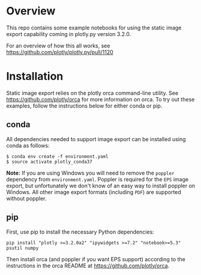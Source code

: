 # Overview
This repo contains some example notebooks for using the static image export
capability coming in plotly.py version 3.2.0.

For an overview of how this all works, see
https://github.com/plotly/plotly.py/pull/1120

# Installation
Static image export relies on the plotly orca command-line utility.
See https://github.com/plotly/orca for more information on orca.  To try
out these examples, follow the instructions below for either conda or
pip. 

## conda
All dependencies needed to support image export can be installed using conda
as follows:

```
$ conda env create -f environment.yaml
$ source activate plotly_conda37
```

**Note:** If you are using Windows you will need to remove the `poppler`
dependency from `environment.yaml`. Poppler is required for the `EPS` image
export, but unfortunately we don't know of an easy way to install poppler
on Windows.  All other image export formats (including `PDF`) are supported
without poppler.

## pip
First, use pip to install the necessary Python dependencies:

```
pip install "plotly >=3.2.0a2" "ipywidgets >=7.2" "notebook>=5.3" psutil numpy 
```

Then install orca (and poppler if you want EPS support) according to the
instructions in the orca README at https://github.com/plotly/orca.
